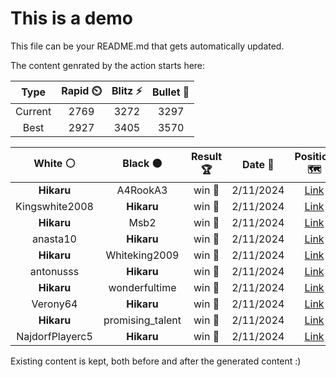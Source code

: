 # This is a demo

This file can be your README.md that gets automatically updated.

The content genrated by the action starts here:

<!--START_SECTION:chessStats-->
<!-- Automatically generated with https://github.com/Balastrong/chess-stats-action -->

| Type | Rapid ⏲️ | Blitz ⚡ | Bullet 🔫 |
|:---:|:---:|:---:|:---:|
| Current | 2769 | 3272 | 3297 |
| Best | 2927 | 3405 | 3570 |

| White ⚪ | Black ⚫ | Result 🏆 | Date 📅 | Position 🗺️ | Type 🕕 |
|:---:|:---:|:---:|:---:|:---:|:---:|
| **Hikaru** | A4RookA3 | win 🥇 | 2/11/2024 | <a href="http://www.ee.unb.ca/cgi-bin/tervo/fen.pl?select=r2q1k1r/pb3p1p/1p2p1p1/1B2Q3/4N3/4p3/PPP3PP/R4RK1 b - -">Link</a> | Bullet |
| Kingswhite2008 | **Hikaru** | win 🥇 | 2/11/2024 | <a href="http://www.ee.unb.ca/cgi-bin/tervo/fen.pl?select=8/8/8/7p/6pP/6r1/8/5k1K w - -">Link</a> | Bullet |
| **Hikaru** | Msb2 | win 🥇 | 2/11/2024 | <a href="http://www.ee.unb.ca/cgi-bin/tervo/fen.pl?select=1rbq1r1k/p3b1pB/1n2p1N1/1p1pP3/1n1P4/1P3N2/P1Q3PP/R1B2RK1 b - -">Link</a> | Bullet |
| anasta10 | **Hikaru** | win 🥇 | 2/11/2024 | <a href="http://www.ee.unb.ca/cgi-bin/tervo/fen.pl?select=1kr5/1pp1p3/6p1/1N1P4/2P2P2/QP2q3/P1K1p2r/4R3 w - -">Link</a> | Bullet |
| **Hikaru** | Whiteking2009 | win 🥇 | 2/11/2024 | <a href="http://www.ee.unb.ca/cgi-bin/tervo/fen.pl?select=r1bq1k2/3n1Qbp/2p2np1/1p6/p6P/P7/BPPP1PP1/R1B1K2R b KQ -">Link</a> | Bullet |
| antonusss | **Hikaru** | win 🥇 | 2/11/2024 | <a href="http://www.ee.unb.ca/cgi-bin/tervo/fen.pl?select=5rk1/7p/p3p1p1/1p1pq3/6P1/2PB1Q1P/P1P5/1K6 w - -">Link</a> | Bullet |
| **Hikaru** | wonderfultime | win 🥇 | 2/11/2024 | <a href="http://www.ee.unb.ca/cgi-bin/tervo/fen.pl?select=1k4n1/1p6/1b2Rp1p/p6P/5P2/P7/1P4P1/1KB5 b - -">Link</a> | Bullet |
| Verony64 | **Hikaru** | win 🥇 | 2/11/2024 | <a href="http://www.ee.unb.ca/cgi-bin/tervo/fen.pl?select=2k5/pp6/2np1P2/2p1p3/4Pb2/2Pb4/PP3R2/R3K2r w - -">Link</a> | Bullet |
| **Hikaru** | promising_talent | win 🥇 | 2/11/2024 | <a href="http://www.ee.unb.ca/cgi-bin/tervo/fen.pl?select=r1bR3r/p3kpbp/2p2npn/2B1p1N1/2p1P3/2N2P2/PPP3PP/2KR4 b - -">Link</a> | Bullet |
| NajdorfPlayerc5 | **Hikaru** | win 🥇 | 2/11/2024 | <a href="http://www.ee.unb.ca/cgi-bin/tervo/fen.pl?select=8/8/4nk2/1q6/6p1/1P6/1KPR4/8 w - -">Link</a> | Bullet |

<!--END_SECTION:chessStats-->

Existing content is kept, both before and after the generated content :)

